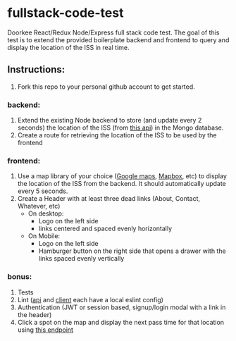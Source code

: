 # fullstack-code-test
Doorkee React/Redux Node/Express full stack code test. The goal of this test is to extend the provided boilerplate backend and frontend to query and display the location of the ISS in real time.

## Instructions:

1. Fork this repo to your personal github account to get started.

### backend:
 
1. Extend the existing Node backend to store (and update every 2 seconds) the location of the ISS (from [this api](http://open-notify.org/Open-Notify-API/ISS-Location-Now/)) in the Mongo database.
2. Create a route for retrieving the location of the ISS to be used by the frontend

### frontend:

1. Use a map library of your choice ([Google maps](https://developers.google.com/maps/documentation/), [Mapbox](https://www.mapbox.com/about/maps/), etc) to display the location of the ISS from the backend. It should automatically update every 5 seconds.
2. Create a Header with at least three dead links (About, Contact, Whatever, etc)
    - On desktop: 
      * Logo on the left side
      * links centered and spaced evenly horizontally
    - On Mobile:
      * Logo on the left side
      * Hamburger button on the right side that opens a drawer with the links spaced evenly vertically

### bonus:

1. Tests
2. Lint ([api](/api) and [client](/client) each have a local eslint config)
3. Authentication (JWT or session based, signup/login modal with a link in the header)
4. Click a spot on the map and display the next pass time for that location using [this endpoint](http://open-notify.org/Open-Notify-API/ISS-Pass-Times/)
